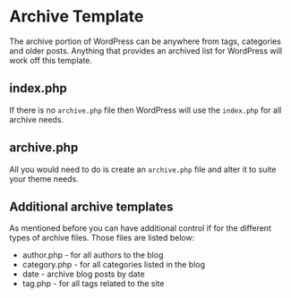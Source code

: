 # Archive Template

The archive portion of WordPress can be anywhere from tags, categories and older posts. Anything that provides an archived list for WordPress will work off this template.

## index.php

If there is no `archive.php` file then WordPress will use the `index.php` for all archive needs.

## archive.php

All you would need to do is create an `archive.php` file and alter it to suite your theme needs.

## Additional archive templates

As mentioned before you can have additional control if for the different types of archive files. Those files are listed below:

- author.php - for all authors to the blog
- category.php - for all categories listed in the blog
- date - archive blog posts by date
- tag.php - for all tags related to the site
